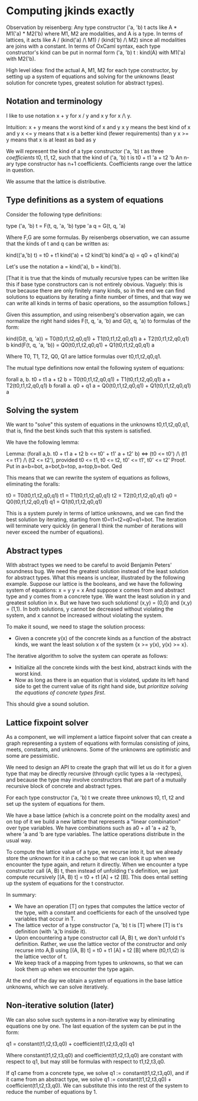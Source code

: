 # Computing jkinds exactly

Observation by reisenberg:
    Any type constructor ('a, 'b) t acts like A * M1('a) * M2('b) where M1, M2 are modalities, and A is a type.
    In terms of lattices, it acts like A \/ (kind('a) /\ M1) \/ (kind('b) /\ M2) since all modalities are joins with a constant.
    In terms of OxCaml syntax, each type constructor's kind can be put in normal form  ('a, 'b) t : kind(A) with M1('a) with M2('b).

High level idea: find the actual A, M1, M2 for each type constructor, by setting up a system of equations and solving for the unknowns (least solution for concrete types, greatest solution for abstract types).

## Notation and terminology

I like to use notation x + y for x \/ y and x y for x /\ y.

Intuition:
  x + y means the worst kind of x and y
  x y means the best kind of x and y
  x <= y means that x is a better kind (fewer requirements) than y
  x >= y means that x is at least as bad as y

We will represent the kind of a type constructor ('a, 'b) t as three *coefficients* t0, t1, t2, such that the kind of ('a, 'b) t is t0 + t1 'a + t2 'b
An n-ary type constructor has n+1 coefficients. Coefficients range over the lattice in question.

We assume that the lattice is distributive.

## Type definitions as a system of equations

Consider the following type definitions:

type ('a, 'b) t = F(t, q, 'a, 'b)
type 'a q = G(t, q, 'a)

Where F,G are some formulas. By reisenbergs observation, we can assume that the kinds of t and q can be written as:

kind(('a,'b) t) = t0 + t1 kind('a) + t2 kind('b)
kind('a q) = q0 + q1 kind('a)

Let's use the notation a = kind('a), b = kind('b).

[That it is true that the kinds of mutually recursive types can be written like this if base type constructors can is not entirely obvious. Vaguely: this is true because there are only finitely many kinds, so in the end we can find solutions to equations by iterating a finite number of times, and that way we can write all kinds in terms of basic operations, so the assumption follows.]

Given this assumption, and using reisenberg's observation again, we can normalize the right hand sides F(t, q, 'a, 'b) and G(t, q, 'a) to formulas of the form:

kind(G(t, q, 'a)) = T0(t0,t1,t2,q0,q1) + T1(t0,t1,t2,q0,q1) a + T2(t0,t1,t2,q0,q1) b
kind(F(t, q, 'a, 'b)) = Q0(t0,t1,t2,q0,q1) + Q1(t0,t1,t2,q0,q1) a

Where T0, T1, T2, Q0, Q1 are lattice formulas over t0,t1,t2,q0,q1.

The mutual type definitions now entail the following system of equations:

forall a, b. t0 + t1 a + t2 b = T0(t0,t1,t2,q0,q1) + T1(t0,t1,t2,q0,q1) a + T2(t0,t1,t2,q0,q1) b
forall a. q0 + q1 a = Q0(t0,t1,t2,q0,q1) + Q1(t0,t1,t2,q0,q1) a

## Solving the system

We want to "solve" this system of equations in the unknowns t0,t1,t2,q0,q1, that is, find the best kinds such that this system is satisfied.

We have the following lemma:

Lemma: (forall a,b. t0 + t1 a + t2 b <= t0' + t1' a + t2' b) <=> (t0 <= t0') /\ (t1 <= t1') /\ (t2 <= t2'), provided t0 <= t1, t0 <= t2, t0' <= t1', t0' <= t2'
Proof. Put in a=b=bot, a=bot,b=top, a=top,b=bot. Qed

This means that we can rewrite the system of equations as follows, eliminating the foralls:

t0 = T0(t0,t1,t2,q0,q1)
t1 = T1(t0,t1,t2,q0,q1)
t2 = T2(t0,t1,t2,q0,q1)
q0 = Q0(t0,t1,t2,q0,q1)
q1 = Q1(t0,t1,t2,q0,q1)

This is a system purely in terms of lattice unknowns, and we can find the best solution by iterating, starting from t0=t1=t2=q0=q1=bot.
The iteration will terminate very quickly (in general I think the number of iterations will never exceed the number of equations).

## Abstract types

With abstract types we need to be careful to avoid Benjamin Peters' soundness bug. We need the greatest solution instead of the least solution for abstract types.
What this means is unclear, illustrated by the following example. Suppose our lattice is the booleans, and we have the following system of equations:
  x = y
  y = x
And suppose x comes from and abstract type and y comes from a concrete type. We want the least solution in y and greatest solution in x.
But we have two such solutions! (x,y) = (0,0) and (x,y) = (1,1). In both solutions, y cannot be decreased without violating the system, and x cannot be increased without violating the system.

To make it sound, we need to stage the solution process:
- Given a concrete y(x) of the concrete kinds as a function of the abstract kinds, we want the least solution x of the system {x >= y(x), y(x) >= x}.

The iterative algorithm to solve the system can operate as follows:
- Initialize all the concrete kinds with the best kind, abstract kinds with the worst kind.
- Now as long as there is an equation that is violated, update its left hand side to get the current value of its right hand side, but *prioritize solving the equations of concrete types first*.

This should give a sound solution.



## Lattice fixpoint solver

As a component, we will implement a lattice fixpoint solver that can create a graph representing a system of equations with formulas consisting of joins, meets, constants, and unknowns. Some of the unknowns are optimistic and some are pessimistic.

We need to design an API to create the graph that will let us do it for a given type that may be directly recursive (through cyclic types a la -rectypes), and because the type may involve constructors that are part of a mutually recursive block of concrete and abstract types.

For each type constructor ('a, 'b) t we create three unknows t0, t1, t2 and set up the system of equations for them.

We have a base lattice (which is a concrete point on the modality axes) and on top of it we build a new lattice that represents a "linear combination" over type variables.
We have combinations such as a0 + a1 'a + a2 'b, where 'a and 'b are type variables.
The lattice operations distribute in the usual way.

To compute the lattice value of a type, we recurse into it, but we already store the unknown for it in a cache so that we can look it up when we encounter the type again, and return it directly. When we encounter a type constructor call (A, B) t, then instead of unfolding t's definition, we just compute recursively [(A, B) t] = t0 + t1 [A] + t2 [B]. This does entail setting up the system of equations for the t constructor.

In summary:
- We have an operation [T] on types that computes the lattice vector of the type, with a constant and coefficients for each of the unsolved type variables that occur in T.
- The lattice vector of a type constructor ('a, 'b) t is [T] where [T] is t's definition (with 'a,'b inside it).
- Upon encountering a type constructor call (A, B) t, we don't unfold t's definition. Rather, we use the lattice vector of the constructor and only recurse into A,B using [(A, B) t] = t0 + t1 [A] + t2 [B] where (t0,t1,t2) is the lattice vector of t.
- We keep track of a mapping from types to unknowns, so that we can look them up when we encounter the type again.

At the end of the day we obtain a system of equations in the base lattice unknowns, which we can solve iteratively.



## Non-iterative solution (later)

We can also solve such systems in a non-iterative way by eliminating equations one by one.
The last equation of the system can be put in the form:

  q1 = constant(t1,t2,t3,q0) + coefficient(t1,t2,t3,q0) q1

Where constant(t1,t2,t3,q0) and coefficient(t1,t2,t3,q0) are constant with respect to q1, but may still be formulas with respect to t1,t2,t3,q0.

If q1 came from a concrete type, we solve q1 := constant(t1,t2,t3,q0), and if it came from an abstract type, we solve q1 := constant(t1,t2,t3,q0) + coefficient(t1,t2,t3,q0).
We can substitute this into the rest of the system to reduce the number of equations by 1.
